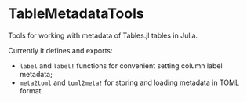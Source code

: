 # TableMetadataTools
Tools for working with metadata of Tables.jl tables in Julia.

Currently it defines and exports:
* `label` and `label!` functions for convenient setting column label metadata;
* `meta2toml` and `toml2meta!` for storing and loading metadata in TOML format
